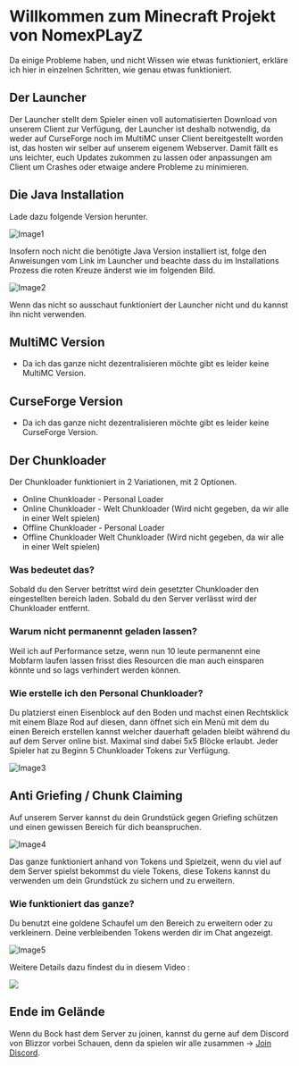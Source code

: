 # Willkommen zum Minecraft Projekt von NomexPLayZ

Da einige Probleme haben, und nicht Wissen wie etwas funktioniert, erkläre ich hier in einzelnen Schritten, wie genau etwas funktioniert.

## Der Launcher

Der Launcher stellt dem Spieler einen voll automatisierten Download von unserem Client zur Verfügung, der Launcher ist deshalb notwendig, da weder auf CurseForge noch im MultiMC unser Client bereitgestellt worden ist, das hosten wir selber auf unserem eigenem Webserver. Damit fällt es uns leichter, euch Updates zukommen zu lassen oder anpassungen am Client um Crashes oder etwaige andere Probleme zu minimieren.


## Die Java Installation

Lade dazu folgende Version herunter.

![Image1](https://i.imgur.com/2t4pnrC.png)

Insofern noch nicht die benötigte Java Version installiert ist, folge den Anweisungen vom Link im Launcher und beachte dass du im Installations Prozess die roten Kreuze änderst wie im folgenden Bild.

![Image2](https://i.imgur.com/duW4aGl.png)

Wenn das nicht so ausschaut funktioniert der Launcher nicht und du kannst ihn nicht verwenden.

## MultiMC Version

- Da ich das ganze nicht dezentralisieren möchte gibt es leider keine MultiMC Version.

## CurseForge Version

- Da ich das ganze nicht dezentralisieren möchte gibt es leider keine CurseForge Version.

## Der Chunkloader

Der Chunkloader funktioniert in 2 Variationen, mit 2 Optionen.

- Online Chunkloader - Personal Loader
- Online Chunkloader - Welt Chunkloader (Wird nicht gegeben, da wir alle in einer Welt spielen)
- Offline Chunkloader - Personal Loader
- Offline Chunkloader Welt Chunkloader (Wird nicht gegeben, da wir alle in einer Welt spielen)

### Was bedeutet das?
Sobald du den Server betrittst wird dein gesetzter Chunkloader den eingestellten bereich laden. Sobald du den Server verlässt wird der Chunkloader entfernt.

### Warum nicht permanennt geladen lassen?
Weil ich auf Performance setze, wenn nun 10 leute permanennt eine Mobfarm laufen lassen frisst dies Resourcen die man auch einsparen könnte und so lags verhindert werden können.

### Wie erstelle ich den Personal Chunkloader?
Du platzierst einen Eisenblock auf den Boden und machst einen Rechtsklick mit einem Blaze Rod auf diesen, dann öffnet sich ein Menü mit dem du einen Bereich erstellen kannst welcher dauerhaft geladen bleibt während du auf dem Server online bist. Maximal sind dabei 5x5 Blöcke erlaubt. Jeder Spieler hat zu Beginn 5 Chunkloader Tokens zur Verfügung.

![Image3](https://i.imgur.com/bfilS4e.png)

## Anti Griefing / Chunk Claiming

Auf unserem Server kannst du dein Grundstück gegen Griefing schützen und einen gewissen Bereich für dich beanspruchen.

![Image4](https://i.imgur.com/FfkhMOR.png)

Das ganze funktioniert anhand von Tokens und Spielzeit, wenn du viel auf dem Server spielst bekommst du viele Tokens, diese Tokens kannst du verwenden um dein Grundstück zu sichern und zu erweitern.

### Wie funktioniert das ganze?

Du benutzt eine goldene Schaufel um den Bereich zu erweitern oder zu verkleinern. Deine verbleibenden Tokens werden dir im Chat angezeigt.

![Image5](https://i.imgur.com/D2vCmC4.png)

Weitere Details dazu findest du in diesem Video :

[![](https://img.youtube.com/vi/bsOw-uMj4rc/0.jpg)](https://www.youtube.com/watch?v=bsOw-uMj4rc)

## Ende im Gelände

Wenn du Bock hast dem Server zu joinen, kannst du gerne auf dem Discord von Blizzor vorbei Schauen, denn da spielen wir alle zusammen -> [Join Discord](https://discord.gg/CeRNrKp).
